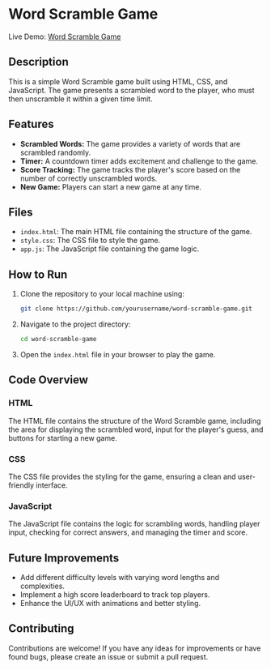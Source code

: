 # Word Scramble Game

Live Demo: [Word Scramble Game](https://word-scramble-game-iota.vercel.app/)

## Description

This is a simple Word Scramble game built using HTML, CSS, and JavaScript. The game presents a scrambled word to the player, who must then unscramble it within a given time limit.

## Features

- **Scrambled Words:** The game provides a variety of words that are scrambled randomly.
- **Timer:** A countdown timer adds excitement and challenge to the game.
- **Score Tracking:** The game tracks the player's score based on the number of correctly unscrambled words.
- **New Game:** Players can start a new game at any time.

## Files

- `index.html`: The main HTML file containing the structure of the game.
- `style.css`: The CSS file to style the game.
- `app.js`: The JavaScript file containing the game logic.

## How to Run

1. Clone the repository to your local machine using:
    ```bash
    git clone https://github.com/yourusername/word-scramble-game.git
    ```

2. Navigate to the project directory:
    ```bash
    cd word-scramble-game
    ```

3. Open the `index.html` file in your browser to play the game.

## Code Overview

### HTML

The HTML file contains the structure of the Word Scramble game, including the area for displaying the scrambled word, input for the player's guess, and buttons for starting a new game.

### CSS

The CSS file provides the styling for the game, ensuring a clean and user-friendly interface.

### JavaScript

The JavaScript file contains the logic for scrambling words, handling player input, checking for correct answers, and managing the timer and score.

## Future Improvements

- Add different difficulty levels with varying word lengths and complexities.
- Implement a high score leaderboard to track top players.
- Enhance the UI/UX with animations and better styling.

## Contributing

Contributions are welcome! If you have any ideas for improvements or have found bugs, please create an issue or submit a pull request.


